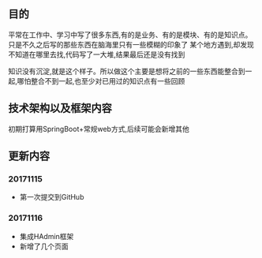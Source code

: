 ## 目的

平常在工作中、学习中写了很多东西,有的是业务、有的是模块、有的是知识点。只是不久之后写的那些东西在脑海里只有一些模糊的印象了
某个地方遇到,却发现不知道在哪里去找,代码写了一大堆,结果最后还是没有找到

知识没有沉淀,就是这个样子。所以做这个主要是想将之前的一些东西能整合到一起,哪怕整合不到一起,也至少对已用过的知识点有一些回顾


## 技术架构以及框架内容

初期打算用SpringBoot+常规web方式,后续可能会新增其他


## 更新内容

### 20171115
- 第一次提交到GitHub

### 20171116
- 集成HAdmin框架
- 新增了几个页面